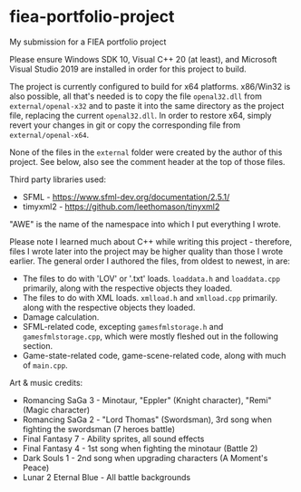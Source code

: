 # fiea-portfolio-project
My submission for a FIEA portfolio project

Please ensure Windows SDK 10, Visual C++ 20 (at least), and Microsoft Visual Studio 2019 are installed in order for this project to build.

The project is currently configured to build for x64 platforms.
x86/Win32 is also possible, all that's needed is to copy the file `openal32.dll` from `external/openal-x32` and to paste it into the same directory as the project file, replacing the current `openal32.dll`. In order to restore x64, simply revert your changes in git or copy the corresponding file from `external/openal-x64`.

None of the files in the `external` folder were created by the author of this project. See below, also see the comment header at the top of those files.

Third party libraries used:
* SFML - https://www.sfml-dev.org/documentation/2.5.1/
* timyxml2 - https://github.com/leethomason/tinyxml2

"AWE" is the name of the namespace into which I put everything I wrote.

Please note I learned much about C++ while writing this project - therefore, files I wrote later into the project may be higher quality than those I wrote earlier.
The general order I authored the files, from oldest to newest, in are:
* The files to do with 'LOV' or '.txt' loads. `loaddata.h` and `loaddata.cpp` primarily, along with the respective objects they loaded.
* The files to do with XML loads. `xmlload.h` and `xmlload.cpp` primarily. along with the respective objects they loaded.
* Damage calculation.
* SFML-related code, excepting `gamesfmlstorage.h` and `gamesfmlstorage.cpp`, which were mostly fleshed out in the following section.
* Game-state-related code, game-scene-related code, along with much of `main.cpp`.

Art & music credits:
* Romancing SaGa 3 - Minotaur, "Eppler" (Knight character), "Remi" (Magic character)
* Romancing SaGa 2 - "Lord Thomas" (Swordsman), 3rd song when fighting the swordsman (7 heroes battle)
* Final Fantasy 7 - Ability sprites, all sound effects
* Final Fantasy 4 - 1st song when fighting the minotaur (Battle 2)
* Dark Souls 1 - 2nd song when upgrading characters (A Moment's Peace)
* Lunar 2 Eternal Blue - All battle backgrounds
